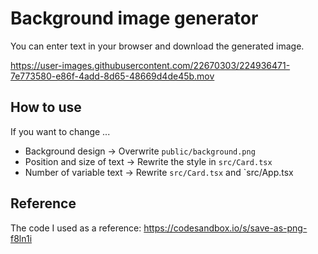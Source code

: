 # Background image generator

You can enter text in your browser and download the generated image.

https://user-images.githubusercontent.com/22670303/224936471-7e773580-e86f-4add-8d65-48669d4de45b.mov

## How to use

If you want to change ...

- Background design -> Overwrite `public/background.png`
- Position and size of text -> Rewrite the style in `src/Card.tsx`
- Number of variable text -> Rewrite `src/Card.tsx` and `src/App.tsx

## Reference

The code I used as a reference: https://codesandbox.io/s/save-as-png-f8ln1i
